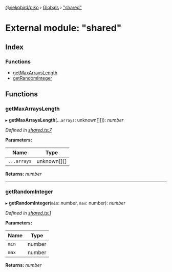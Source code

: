 [@nekobird/piko](../README.md) › [Globals](../globals.md) › ["shared"](_shared_.md)

# External module: "shared"

## Index

### Functions

* [getMaxArraysLength](_shared_.md#getmaxarrayslength)
* [getRandomInteger](_shared_.md#getrandominteger)

## Functions

###  getMaxArraysLength

▸ **getMaxArraysLength**(...`arrays`: unknown[][]): *number*

*Defined in [shared.ts:7](https://github.com/nekobird/piko/blob/9c9e708/lib/shared.ts#L7)*

**Parameters:**

Name | Type |
------ | ------ |
`...arrays` | unknown[][] |

**Returns:** *number*

___

###  getRandomInteger

▸ **getRandomInteger**(`min`: number, `max`: number): *number*

*Defined in [shared.ts:1](https://github.com/nekobird/piko/blob/9c9e708/lib/shared.ts#L1)*

**Parameters:**

Name | Type |
------ | ------ |
`min` | number |
`max` | number |

**Returns:** *number*
